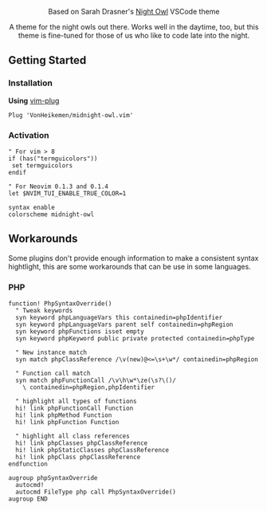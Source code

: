 <p align="center">Based on Sarah Drasner's <a href="https://github.com/sdras/night-owl-vscode-theme">Night Owl</a> VSCode theme</p>

<p align="center">A theme for the night owls out there. Works well in the daytime, too, but this theme is fine-tuned for those of us who like to code late into the night.</p>

## Getting Started

### Installation

**Using** [vim-plug](https://github.com/junegunn/vim-plug)

```vim
Plug 'VonHeikemen/midnight-owl.vim'
```

### Activation
```vim
" For vim > 8
if (has("termguicolors"))
 set termguicolors
endif

" For Neovim 0.1.3 and 0.1.4
let $NVIM_TUI_ENABLE_TRUE_COLOR=1

syntax enable
colorscheme midnight-owl
```

## Workarounds

Some plugins don't provide enough information to make a consistent syntax hightlight, this are some workarounds that can be use in some languages.

### PHP

```vim
function! PhpSyntaxOverride()
  " Tweak keywords
  syn keyword phpLanguageVars this containedin=phpIdentifier
  syn keyword phpLanguageVars parent self containedin=phpRegion
  syn keyword phpFunctions isset empty
  syn keyword phpKeyword public private protected containedin=phpType

  " New instance match
  syn match phpClassReference /\v(new)@<=\s+\w*/ containedin=phpRegion

  " Function call match
  syn match phpFunctionCall /\v\h\w*\ze(\s?\()/ 
    \ containedin=phpRegion,phpIdentifier
 
  " highlight all types of functions
  hi! link phpFunctionCall Function
  hi! link phpMethod Function
  hi! link phpFunction Function

  " highlight all class references
  hi! link phpClasses phpClassReference
  hi! link phpStaticClasses phpClassReference
  hi! link phpClass phpClassReference
endfunction

augroup phpSyntaxOverride
  autocmd!
  autocmd FileType php call PhpSyntaxOverride()
augroup END
```

